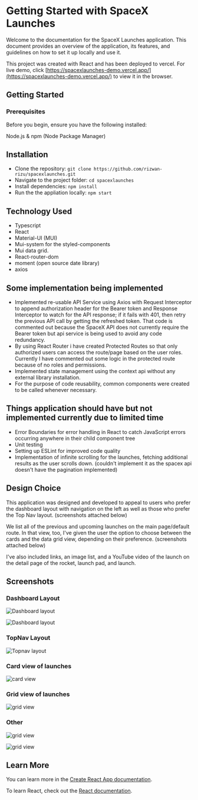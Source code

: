 # Getting Started with SpaceX Launches
Welcome to the documentation for the SpaceX Launches application. This document provides an overview of the application, its features, and guidelines on how to set it up locally and use it.

This project was created with React and has been deployed to vercel.
For live demo, click [https://spacexlaunches-demo.vercel.app/](https://spacexlaunches-demo.vercel.app/) to view it in the browser.

## Getting Started
### Prerequisites
Before you begin, ensure you have the following installed:

Node.js &
npm (Node Package Manager)

## Installation
- Clone the repository: `git clone https://github.com/rizwan-rizu/spacexlaunches.git`
- Navigate to the project folder: `cd spacexlaunches`
- Install dependencies: `npm install`
- Run the the appliation locally: `npm start`

## Technology Used
- Typescript
- React
- Material-UI (MUI)
- Mui-system for the styled-components
- Mui data grid.
- React-router-dom
- moment (open source date library)
- axios

## Some implementation being implemented
-  Implemented re-usable API Service using Axios with Request Interceptor to append authorization header for the Bearer token and Response Interceptor to watch for the API response; if it fails with 401, then 
 retry the previous API call by getting the refreshed token. That code is commented out because the SpaceX API does not currently require the Bearer token but api service is being used to avoid any code redundancy.
- By using React Router i have created Protected Routes so that only authorized users can access the route/page based on the user roles. Currently I have commented out some logic in the protected route because of no roles and permissions.
- Implemented state management using the context api without any external library installation.
- For the purpose of code reusability, common components were created to be called whenever necessary.

## Things application should have but not implemented currently due to limited time
- Error Boundaries for error handling in React to catch JavaScript errors occurring anywhere in their child component tree
- Unit testing
- Setting up ESLint for improved code quality
- Implementation of infinite scrolling for the launches, fetching additional results as the user scrolls down. (couldn't implement it as the spacex api doesn't have the pagination implemented)

## Design Choice
This application was designed and developed to appeal to users who prefer the dashboard layout with navigation on the left as well as those who prefer the Top Nav layout. (screenshots attached below)

We list all of the previous and upcoming launches on the main page/default route. In that view, too, I've given the user the option to choose between the cards and the data grid view, depending on their preference. (screenshots attached below)

I've also included links, an image list, and a YouTube video of the launch on the detail page of the rocket, launch pad, and launch.

## Screenshots
### Dashboard Layout

![Dashboard layout](/src/assets/images/sidenav-layout.png?raw=true "Optional Title")

![Dashboard layout](/src/assets/images/sidebar-open.png?raw=true "Optional Title")

### TopNav Layout

![Topnav layout](/src/assets/images/topnav-layout.png?raw=true "Optional Title")

### Card view of launches

![card view](/src/assets/images/cards-layout.png?raw=true "Optional Title")

### Grid view of launches

![grid view](/src/assets/images/dashboard1.png?raw=true "Optional Title")

### Other

![grid view](/src/assets/images/imagelist.png?raw=true "Optional Title")

![grid view](/src/assets/images/video.png?raw=true "Optional Title")

## Learn More

You can learn more in the [Create React App documentation](https://facebook.github.io/create-react-app/docs/getting-started).

To learn React, check out the [React documentation](https://reactjs.org/).
